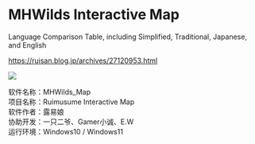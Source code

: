# MHWilds Interactive Map
Language Comparison Table, including Simplified, Traditional, Japanese, and English

https://ruisan.blog.jp/archives/27120953.html

<img src="https://livedoor.blogimg.jp/ruimusume/imgs/9/4/9466ec7f.png">

软件名称：MHWilds_Map<br>
项目名称：Ruimusume Interactive Map<br>
软件作者：露易娘<br>
协助开发：一只二爷、Gamer小诚、E.W<br>
运行环境：Windows10 / Windows11
